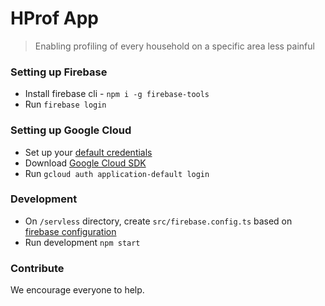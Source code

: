 # HProf App

> Enabling profiling of every household on a specific area less painful

### Setting up Firebase

- Install firebase cli - `npm i -g firebase-tools`
- Run `firebase login`

### Setting up Google Cloud

- Set up your [default credentials](https://cloud.google.com/docs/authentication/production)
- Download [Google Cloud SDK](https://cloud.google.com/sdk/install)
- Run `gcloud auth application-default login`

### Development

- On `/servless` directory, create `src/firebase.config.ts` based on [firebase configuration](https://firebase.google.com/docs/web/setup#config-object)
- Run development `npm start`

### Contribute

We encourage everyone to help.
